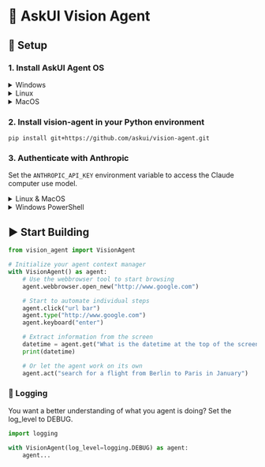 # 🤖 AskUI Vision Agent

## 🔧 Setup

### 1. Install AskUI Agent OS

<details>
  <summary>Windows</summary>
  
  ##### AMD64

[AskUI Installer for AMD64](https://files.askui.com/releases/Installer/24.9.1/AskUI-Suite-24.9.1-Installer-Win-AMD64-Full.exe)

##### ARM64

[AskUI Installer for ARM64](https://files.askui.com/releases/Installer/24.9.1/AskUI-Suite-24.9.1-Installer-Win-ARM64-Full.exe)
</details>


<details>
  <summary>Linux</summary>
  
##### AMD64

`curl -o /tmp/AskUI-Suite-24.9.1-User-Installer-Linux-x64-Full.run https://files.askui.com/releases/Installer/24.9.1/AskUI-Suite-24.9.1-User-Installer-Linux-x64-Full.run`

`bash /tmp/AskUI-Suite-24.9.1-User-Installer-Linux-x64-Full.run`

##### ARM64

`curl -o /tmp/AskUI-Suite-24.9.1-User-Installer-Linux-ARM64-Full.run https://files.askui.com/releases/Installer/24.9.1/AskUI-Suite-24.9.1-User-Installer-Linux-ARM64-Full.run`

`bash /tmp/AskUI-Suite-24.9.1-User-Installer-Linux-ARM64-Full.run`
</details>


<details>
  <summary>MacOS</summary>
  
`curl -o /tmp/AskUI-Suite-24.9.1-User-Installer-MacOS-ARM64-Full.run https://files.askui.com/releases/Installer/24.9.1/AskUI-Suite-24.9.1-User-Installer-MacOS-ARM64-Full.run`

`bash /tmp/AskUI-Suite-24.9.1-User-Installer-MacOS-ARM64-Full.run`
</details>


### 2. Install vision-agent in your Python environment

`pip install git+https://github.com/askui/vision-agent.git`

### 3. Authenticate with Anthropic

Set the `ANTHROPIC_API_KEY` environment variable to access the Claude computer use model.

<details>
  <summary>Linux & MacOS</summary>
  
  Use export to set an evironment variable:

  `export ANTHROPIC_API_KEY=<your-api-key-here>`
</details>

<details>
  <summary>Windows PowerShell</summary>
  
  Set an environment variable with $env:

  `$env:ANTHROPIC_API_KEY="<your-api-key-here>"`
</details>

## ▶️ Start Building

```python
from vision_agent import VisionAgent

# Initialize your agent context manager
with VisionAgent() as agent:
    # Use the webbrowser tool to start browsing
    agent.webbrowser.open_new("http://www.google.com")

    # Start to automate individual steps
    agent.click("url bar")
    agent.type("http://www.google.com")
    agent.keyboard("enter")

    # Extract information from the screen
    datetime = agent.get("What is the datetime at the top of the screen?")
    print(datetime)

    # Or let the agent work on its own
    agent.act("search for a flight from Berlin to Paris in January")
```


### 📜 Logging

You want a better understanding of what you agent is doing? Set the log_level to DEBUG.

```python
import logging

with VisionAgent(log_level=logging.DEBUG) as agent:
    agent...
```
